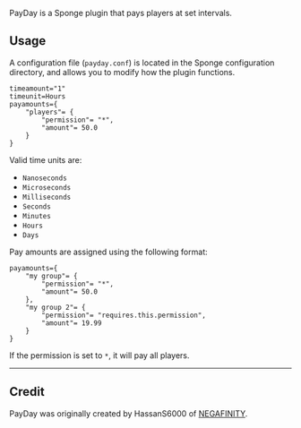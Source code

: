 PayDay is a Sponge plugin that pays players at set intervals.

## Usage

A configuration file (`payday.conf`) is located in the Sponge configuration directory, and allows you to modify how the plugin functions.

```
timeamount="1"
timeunit=Hours
payamounts={
    "players"= {
        "permission"= "*",
        "amount"= 50.0
    }
}
```

Valid time units are:

- `Nanoseconds`
- `Microseconds`
- `Milliseconds`
- `Seconds`
- `Minutes`
- `Hours`
- `Days`

Pay amounts are assigned using the following format:

```
payamounts={
    "my group"= {
        "permission"= "*",
        "amount"= 50.0
    },
    "my group 2"= {
        "permission"= "requires.this.permission",
        "amount"= 19.99
    }
}
```

If the permission is set to `*`, it will pay all players.

---

## Credit

PayDay was originally created by HassanS6000 of [NEGAFINITY](http://negafinity.com).
